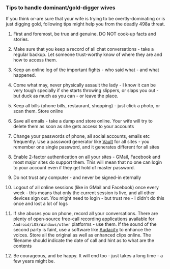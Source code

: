 ### Tips to handle dominant/gold-digger wives

If you think or-are sure that your wife is trying to be overtly-dominating or is just digging gold, following
tips might help you from the deadly 498a threat.

1. First and foremost, be true and genuine. DO NOT cook-up facts and stories.

1. Make sure that you keep a record of all chat conversations - take a regular backup. Let someone trust-worthy
know of where they are and how to access them.

1. Keep an online log of the important fights - who said what - and what happened.

1. Come what may, never physically assault the lady - I know it can be very tough specially if she starts throwing
slippers, or slaps you out - but duck as much as you can - or leave the place.

1. Keep all bills (phone bills, restaurant, shopping) - just click a photo, or scan them. Store online

1. Save all emails - take a dump and store online. Your wife will try to delete them as soon as she gets access
to your accounts

1. Change your passwords of phone, all social accounts, emails etc frequently. Use a password generator like
<a href="https://github.com/jcoglan/vault">Vault</a> for all sites - you remember one single password, and it
generates different for all sites

1. Enable 2-factor authentication on all your sites - GMail, Facebook and most major sites do support them. This
will mean that no one can login to your account even if they get hold of master password.

1. Do not trust any computer - and never be signed-in eternally

1. Logout of all online sessions (like in GMail and Facebook) once every week - this means that only the current
session is live, and all other devices sign out. You might need to login - but trust me - I didn't do this once
and lost a lot of logs

1. If she abuses you on phone, record all your conversations. There are plenty of open-source free-call recording
applications available for `Android/iOS/Windows/other` platforms - use them. If the sound of the second party is
faint, use a software like <a href="http://audacityteam.org/">Audacity</a> to enhance the voices. Store all the
original as well as enhanced clips online. The filename should indicate the date of call and hint as to what are
the contents

1. Be courageous, and be happy. It will end too - just takes a long time - a few years might be.
